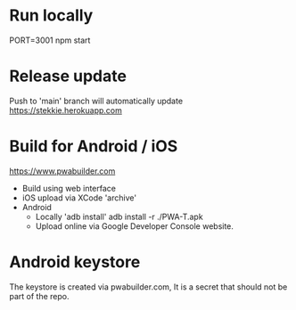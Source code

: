 # Run locally

PORT=3001 npm start

# Release update

Push to 'main' branch will automatically update https://stekkie.herokuapp.com

# Build for Android / iOS

https://www.pwabuilder.com

- Build using web interface
- iOS upload via XCode 'archive' 
- Android
  - Locally 'adb install' 
    adb install -r ./PWA-T.apk
  - Upload online via Google Developer Console website.

# Android keystore

The keystore is created via pwabuilder.com,
It is a secret that should not be part of the repo.